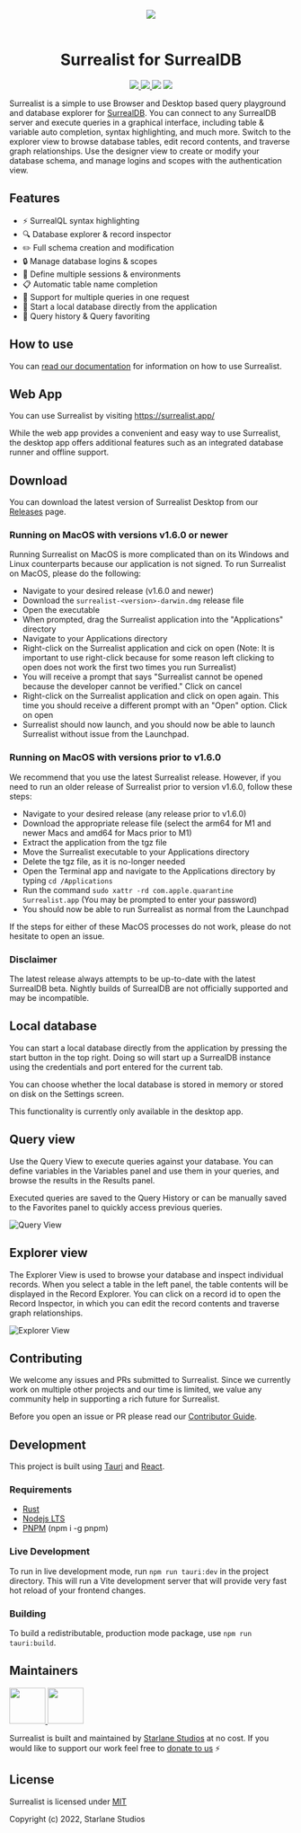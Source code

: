 <br>

<div align="center">
	<img src=".github/branding/banner.png">
</div>

<br>

<h1 align="center">
	Surrealist for SurrealDB
</h1>

<p align="center">
  <a href="https://github.com/StarlaneStudios/surrealist/blob/master/LICENSE">
    <img src="https://img.shields.io/github/license/StarlaneStudios/surrealist"> 
  </a>
  <a href="https://discord.gg/exaQDX2">
  	<img src="https://img.shields.io/discord/414532188722298881">
  </a>
  <img src="https://img.shields.io/github/repo-size/StarlaneStudios/surrealist">
  <img src="https://img.shields.io/github/contributors/StarlaneStudios/surrealist">
</p>

Surrealist is a simple to use Browser and Desktop based query playground and database explorer for [SurrealDB](https://surrealdb.com/). You can connect to any SurrealDB server and execute queries in a graphical interface, including table & variable auto completion, syntax highlighting, and much more. Switch to the explorer view to browse database tables, edit record contents, and traverse graph relationships. Use the designer view to create or modify your database schema, and manage logins and scopes with the authentication view.

## Features
- ⚡ SurrealQL syntax highlighting
- 🔍 Database explorer & record inspector
- ✏️ Full schema creation and modification
- 🔒 Manage database logins & scopes
- 📌 Define multiple sessions & environments
- 📋 Automatic table name completion
- 💫 Support for multiple queries in one request
- 🔭 Start a local database directly from the application
- 📜 Query history & Query favoriting

## How to use
You can [read our documentation](https://surrealist.starlane.studio/) for information on how to use Surrealist.

## Web App
You can use Surrealist by visiting https://surrealist.app/

While the web app provides a convenient and easy way to use Surrealist, the desktop app offers additional features such as an integrated database runner and offline support.

## Download
You can download the latest version of Surrealist Desktop from our [Releases](https://github.com/StarlaneStudios/Surrealist/releases) page.

### Running on MacOS with versions v1.6.0 or newer
Running Surrealist on MacOS is more complicated than on its Windows and Linux counterparts because our application is not signed. To run Surrealist on MacOS, please do the following:
- Navigate to your desired release (v1.6.0 and newer)
- Download the `surrealist-<version>-darwin.dmg` release file
- Open the executable
- When prompted, drag the Surrealist application into the "Applications" directory
- Navigate to your Applications directory
- Right-click on the Surrealist application and cick on open (Note: It is important to use right-click because for some reason left clicking to open does not work the first two times you run Surrealist)
- You will receive a prompt that says "Surrealist cannot be opened because the developer cannot be verified." Click on cancel
- Right-click on the Surrealist application and click on open again. This time you should receive a different prompt with an "Open" option. Click on open
- Surrealist should now launch, and you should now be able to launch Surrealist without issue from the Launchpad.

### Running on MacOS with versions prior to v1.6.0
We recommend that you use the latest Surrealist release. However, if you need to run an older release of Surrealist prior to version v1.6.0, follow these steps:
- Navigate to your desired release (any release prior to v1.6.0)
- Download the appropriate release file (select the arm64 for M1 and newer Macs and amd64 for Macs prior to M1)
- Extract the application from the tgz file
- Move the Surrealist executable to your Applications directory
- Delete the tgz file, as it is no-longer needed
- Open the Terminal app and navigate to the Applications directory by typing `cd /Applications`
- Run the command `sudo xattr -rd com.apple.quarantine Surrealist.app` (You may be prompted to enter your password)
- You should now be able to run Surrealist as normal from the Launchpad

If the steps for either of these MacOS processes do not work, please do not hesitate to open an issue.

### Disclaimer
The latest release always attempts to be up-to-date with the latest SurrealDB beta. Nightly builds of SurrealDB are not officially supported and may be incompatible.

## Local database
You can start a local database directly from the application by pressing the start button in the top right. Doing so will start up a SurrealDB instance using the credentials and port entered for the current tab.

You can choose whether the local database is stored in memory or stored on disk on the Settings screen.

This functionality is currently only available in the desktop app.

## Query view
Use the Query View to execute queries against your database. You can define variables in the Variables panel and use them in your queries, and browse the results in the Results panel.

Executed queries are saved to the Query History or can be manually saved to the Favorites panel to quickly access previous queries.

![Query View](.github/branding/query-view.png)

## Explorer view
The Explorer View is used to browse your database and inspect individual records. When you select a table in the left panel, the table contents will be displayed in the Record Explorer. You can click on a record id to open the Record Inspector, in which you can edit the record contents and traverse graph relationships.

![Explorer View](.github/branding/explorer-view.png)

## Contributing
We welcome any issues and PRs submitted to Surrealist. Since we currently work on multiple other projects and our time is limited, we value any community help in supporting a rich future for Surrealist.

Before you open an issue or PR please read our [Contributor Guide](CONTRIBUTING.md).

## Development
This project is built using [Tauri](https://tauri.app) and [React](https://reactjs.org/).

### Requirements
- [Rust](https://www.rust-lang.org/tools/install)
- [Nodejs LTS](https://nodejs.org/en/)
- [PNPM](https://pnpm.io/) (npm i -g pnpm)

### Live Development

To run in live development mode, run `npm run tauri:dev` in the project directory. This will run a Vite development
server that will provide very fast hot reload of your frontend changes.

### Building

To build a redistributable, production mode package, use `npm run tauri:build`.

## Maintainers
<a href="https://starlane.studio#gh-light-mode-only">
  <img src=".github/branding/starlane-dark.png" height="64">
</a>
<a href="https://starlane.studio#gh-dark-mode-only">
  <img src=".github/branding/starlane-light.png" height="64">
</a>

Surrealist is built and maintained by <a href="https://starlane.studio/">Starlane Studios</a> at no cost. If you would like to support our work feel free to [donate to us](https://paypal.me/ExodiusStudios) ⚡

## License

Surrealist is licensed under [MIT](LICENSE)

Copyright (c) 2022, Starlane Studios
